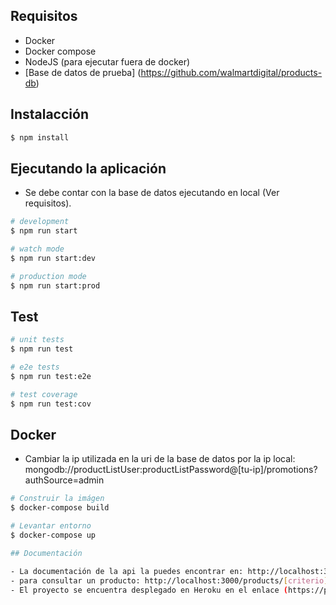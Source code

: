 ## Requisitos
 - Docker
 - Docker compose
 - NodeJS (para ejecutar fuera de docker)
 - [Base de datos de prueba] (https://github.com/walmartdigital/products-db)


## Instalacción

```bash
$ npm install
```

## Ejecutando la aplicación
- Se debe contar con la base de datos ejecutando en local (Ver requisitos).

```bash
# development
$ npm run start

# watch mode
$ npm run start:dev

# production mode
$ npm run start:prod
```

## Test

```bash
# unit tests
$ npm run test

# e2e tests
$ npm run test:e2e

# test coverage
$ npm run test:cov
```

## Docker
- Cambiar la ip utilizada en la uri de la base de datos por la ip local: mongodb://productListUser:productListPassword@[tu-ip]/promotions?authSource=admin 

```bash
# Construir la imágen
$ docker-compose build

# Levantar entorno
$ docker-compose up

## Documentación

- La documentación de la api la puedes encontrar en: http://localhost:3000/api/
- para consultar un producto: http://localhost:3000/products/[criterio] donde "criterio" debe ser una cadena de búsqueda ó un id específico
- El proyecto se encuentra desplegado en Heroku en el enlace (https://promotions-walmart-api.herokuapp.com/api/)